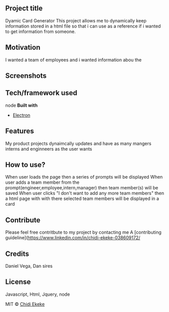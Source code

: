 ## Project title
Dyamic Card Generator
This project allows me to dynamically keep information stored in a html file so that i can use as a reference if i wanted to get information from someone.

## Motivation
I wanted a team of employees and i wanted information abou the
 
## Screenshots


## Tech/framework used
node
<b>Built with</b>
- [Electron](https://electron.atom.io)

## Features
My product projects dynaimcally updates and have as many mangers interns and enginneers as the user wants


## How to use?
When user loads the page then a series of prompts will be displayed
When user adds a team member from the prompt(engineer,employee,intern,manager) then team member(s) will be saved
When user clicks "I don't want to add any more team members" then a html page with with there selected team members will be displayed in a card

## Contribute

Please feel free contritbute to my project by contacting me  A [contributing guideline](https://www.linkedin.com/in/chidi-ekeke-038609172/
## Credits
Daniel Vega, Dan sires


## License
Javascript, Html, Jquery, node

MIT © [Chidi Ekeke]()